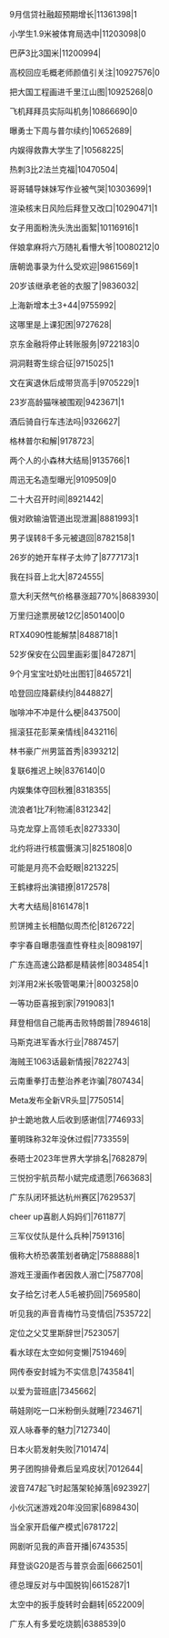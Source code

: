 9月信贷社融超预期增长|11361398|1

小学生1.9米被体育局选中|11203098|0

巴萨3比3国米|11200994|

高校回应毛概老师颜值引关注|10927576|0

把大国工程画进千里江山图|10925268|0

飞机拜拜员实际叫机务|10866690|0

曝勇士下周与普尔续约|10652689|

内娱得救靠大学生了|10568225|

热刺3比2法兰克福|10470504|

哥哥辅导妹妹写作业被气哭|10303699|1

渲染核末日风险后拜登又改口|10290471|1

女子用面粉洗头洗出面絮|10116916|1

伴娘拿麻将六万随礼看懵大爷|10080212|0

唐朝诡事录为什么受欢迎|9861569|1

20岁该继承老爸的衣服了|9836032|

上海新增本土3+44|9755992|

这哪里是上课犯困|9727628|

京东金融将停止转账服务|9722183|0

洞洞鞋寄生综合征|9715025|1

文在寅退休后成带货高手|9705229|1

23岁高龄猫咪被围观|9423671|1

酒后骑自行车违法吗|9326627|

格林普尔和解|9178723|

两个人的小森林大结局|9135766|1

周迅无名造型曝光|9109509|0

二十大召开时间|8921442|

俄对欧输油管道出现泄漏|8881993|1

男子误转8千多元被退回|8782158|1

26岁的她开车样子太帅了|8777173|1

我在抖音上北大|8724555|

意大利天然气价格暴涨超770%|8683930|

万里归途票房破12亿|8501400|0

RTX4090性能解禁|8488718|1

52岁保安在公园里画彩蛋|8472871|

9个月宝宝吐奶吐出图钉|8465721|

哈登回应降薪续约|8448827|

咖啡冲不冲是什么梗|8437500|

摇滚狂花彭莱亲情线|8432116|

林书豪广州男篮首秀|8393212|

复联6推迟上映|8376140|0

内娱集体夺回秋雅|8318355|

流浪者1比7利物浦|8312342|

马克龙穿上高领毛衣|8273330|

北约将进行核震慑演习|8251808|0

可能是月亮不会眨眼|8213225|

王鹤棣将出演错撩|8172578|

大考大结局|8161478|1

煎饼摊主长相酷似周杰伦|8126722|

李宇春自曝患强直性脊柱炎|8098197|

广东连高速公路都是精装修|8034854|1

刘洋用2米长吸管喝果汁|8003258|0

一等功臣喜报到家|7919083|1

拜登相信自己能再击败特朗普|7894618|

马斯克进军香水行业|7887457|

海贼王1063话最新情报|7822743|

云南重拳打击整治养老诈骗|7807434|

Meta发布全新VR头显|7750514|

护士跪地救人后收到感谢信|7746933|

董明珠称32年没休过假|7733559|

泰晤士2023年世界大学排名|7682879|

三悦扮宇航员帮小斌完成遗愿|7663683|

广东队闭环抵达杭州赛区|7629537|

cheer up喜剧人妈妈们|7611877|

三军仪仗队是什么兵种|7591316|

俄称大桥恐袭策划者确定|7588888|1

游戏王漫画作者因救人溺亡|7587708|

女子给乞讨老人5毛被扔回|7569580|

听见我的声音青梅竹马变情侣|7535722|

定位之父艾里斯辞世|7523057|

看水球在太空如何变懒|7519469|

网传泰安封城为不实信息|7435841|

以爱为营班底|7345662|

萌娃刚吃一口米粉倒头就睡|7234671|

双人咏春拳的魅力|7127340|

日本火箭发射失败|7101474|

男子团购排骨煮后呈鸡皮状|7012644|

波音747起飞时起落架轮掉落|6923927|

小伙沉迷游戏20年没回家|6898430|

当全家开启催产模式|6781722|

网剧听见我的声音开播|6743535|

拜登谈G20是否与普京会面|6662501|

德总理反对与中国脱钩|6615287|1

太空中的扳手旋转时会翻转|6522009|

广东人有多爱吃烧鹅|6388539|0

